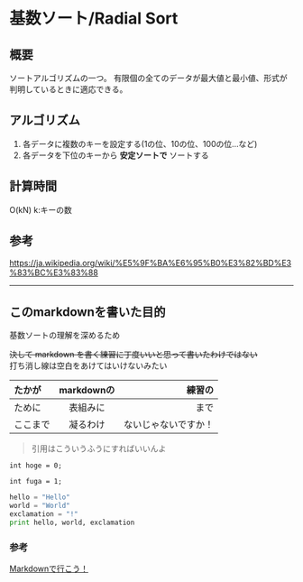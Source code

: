 # 基数ソート/Radial Sort
## 概要
ソートアルゴリズムの一つ。
有限個の全てのデータが最大値と最小値、形式が判明しているときに適応できる。

## アルゴリズム
1. 各データに複数のキーを設定する(1の位、10の位、100の位…など)
2. 各データを下位のキーから **安定ソートで** ソートする

## 計算時間
O(kN)
k:キーの数

## 参考
<https://ja.wikipedia.org/wiki/%E5%9F%BA%E6%95%B0%E3%82%BD%E3%83%BC%E3%83%88>

---
## このmarkdownを書いた目的
基数ソートの理解を深めるため

~~決して markdown を書く練習に丁度いいと思って書いたわけではない~~  
打ち消し線は空白をあけてはいけないみたい

| たかが | markdownの | 練習の |
|:---|:---:|---:|
| ために | 表組みに | まで |
| ここまで | 凝るわけ | ないじゃないですか！ |

> 引用はこういうふうにすればいいんよ

` int hoge = 0; `

` int fuga = 1; `

```python
hello = "Hello"
world = "World"
exclamation = "!"
print hello, world, exclamation
```
### 参考
[Markdownで行こう！](https://gist.github.com/wate/7072365)
